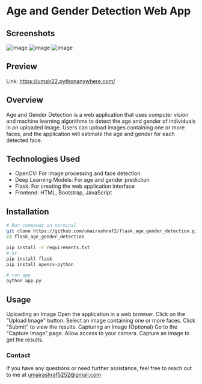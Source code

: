 # Age and Gender Detection Web App

## Screenshots

![image](https://github.com/umairashraf2/flask_age_gender_detection/assets/85620958/e7ad96ba-42e6-4edd-b20d-d9af2974a758)
![image](https://github.com/umairashraf2/flask_age_gender_detection/assets/85620958/22187bd3-3b31-4450-b365-9907ddce904f)
![image](https://github.com/umairashraf2/flask_age_gender_detection/assets/85620958/f0a08fcf-5111-4a7d-97e3-96ba70260cf7)

## Preview

Link: https://umair22.pythonanywhere.com/

## Overview
Age and Gender Detection is a web application that uses computer vision and machine learning algorithms to detect the age and gender of individuals in an uploaded image. Users can upload images containing one or more faces, and the application will estimate the age and gender for each detected face.

## Technologies Used

- OpenCV: For image processing and face detection
- Deep Learning Models: For age and gender prediction
- Flask: For creating the web application interface
- Frontend: HTML, Bootstrap, JavaScript

## Installation


```bash
# Run commands in terminal
git clone https://github.com/umairashraf2/flask_age_gender_detection.git
cd flask_age_gender_detection

pip install -r requirements.txt
# or
pip install flask
pip install opencv-python

# run app
python app.py
```

## Usage

Uploading an Image
Open the application in a web browser.
Click on the "Upload Image" button.
Select an image containing one or more faces.
Click "Submit" to view the results.
Capturing an Image (Optional)
Go to the "Capture Image" page.
Allow access to your camera.
Capture an image to get the results.

### Contact

If you have any questions or need further assistance, feel free to reach out to me at umairashraf5252@gmail.com


